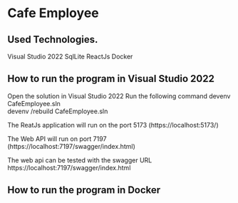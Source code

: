 # Cafe Employee

## Used Technologies.
Visual Studio 2022
SqlLite
ReactJs
Docker

## How to run the program in Visual Studio 2022
Open the solution in Visual Studio 2022
Run the following command
devenv CafeEmployee.sln  
devenv /rebuild CafeEmployee.sln

The ReatJs application will run on the port 5173 (https://localhost:5173/)

The Web API will run on port 7197 (https://localhost:7197/swagger/index.html)


The web api can be tested with the swagger URL https://localhost:7197/swagger/index.html 


## How to run the program in Docker

